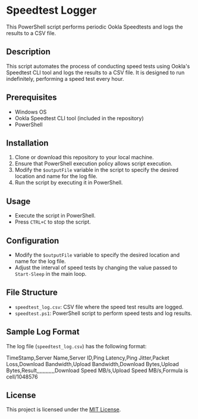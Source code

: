 # Speedtest Logger

This PowerShell script performs periodic Ookla Speedtests and logs the results to a CSV file.

## Description

This script automates the process of conducting speed tests using Ookla's Speedtest CLI tool and logs the results to a CSV file. It is designed to run indefinitely, performing a speed test every hour.

## Prerequisites

- Windows OS
- Ookla Speedtest CLI tool (included in the repository)
- PowerShell

## Installation

1. Clone or download this repository to your local machine.
2. Ensure that PowerShell execution policy allows script execution.
3. Modify the `$outputFile` variable in the script to specify the desired location and name for the log file.
4. Run the script by executing it in PowerShell.

## Usage

- Execute the script in PowerShell.
- Press `CTRL+C` to stop the script.

## Configuration

- Modify the `$outputFile` variable to specify the desired location and name for the log file.
- Adjust the interval of speed tests by changing the value passed to `Start-Sleep` in the main loop.

## File Structure

- `speedtest_log.csv`: CSV file where the speed test results are logged.
- `speedtest.ps1`: PowerShell script to perform speed tests and log results.

## Sample Log Format

The log file (`speedtest_log.csv`) has the following format:

TimeStamp,Server Name,Server ID,Ping Latency,Ping Jitter,Packet Loss,Download Bandwidth,Upload Bandwidth,Download Bytes,Upload Bytes,Result,,,,,,,,,,,,Download Speed MB/s,Upload Speed MB/s,Formula is cell/1048576


## License

This project is licensed under the [MIT License](LICENSE).
